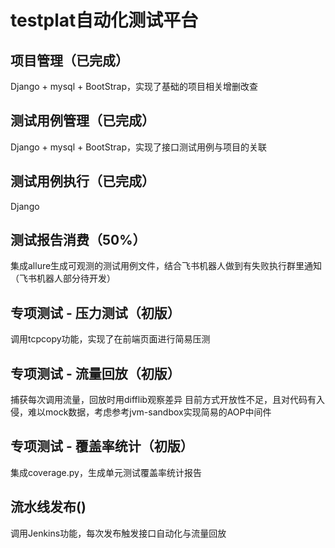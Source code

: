 # testplat自动化测试平台

## 项目管理（已完成）
Django + mysql + BootStrap，实现了基础的项目相关增删改查

## 测试用例管理（已完成）
Django + mysql + BootStrap，实现了接口测试用例与项目的关联

## 测试用例执行（已完成）
Django

## 测试报告消费（50%）
集成allure生成可观测的测试用例文件，结合飞书机器人做到有失败执行群里通知（飞书机器人部分待开发）

## 专项测试 - 压力测试（初版）
调用tcpcopy功能，实现了在前端页面进行简易压测

## 专项测试 - 流量回放（初版）
捕获每次调用流量，回放时用difflib观察差异
目前方式开放性不足，且对代码有入侵，难以mock数据，考虑参考jvm-sandbox实现简易的AOP中间件

## 专项测试 - 覆盖率统计（初版）
集成coverage.py，生成单元测试覆盖率统计报告

## 流水线发布()
调用Jenkins功能，每次发布触发接口自动化与流量回放

